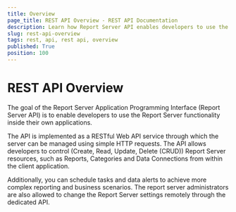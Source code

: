 ```yaml
---
title: Overview
page_title: REST API Overview - REST API Documentation
description: Learn how Report Server API enables developers to use the Report Server functionality inside their own applications. Check REST API Overview article.
slug: rest-api-overview
tags: rest, api, rest api, overview
published: True
position: 100
---
```


# REST API Overview

The goal of the Report Server Application Programming Interface (Report Server API) is to enable developers to use the Report Server functionality inside their own applications.

The API is implemented as a RESTful Web API service through which the server can be managed using simple HTTP requests. The API allows developers to control (Create, Read, Update, Delete (CRUD)) Report Server resources, such as Reports, Categories and Data Connections from within the client application.

Additionally, you can schedule tasks and data alerts to achieve more complex reporting and business scenarios. The report server administrators are also allowed to change the Report Server settings remotely through the dedicated API.
